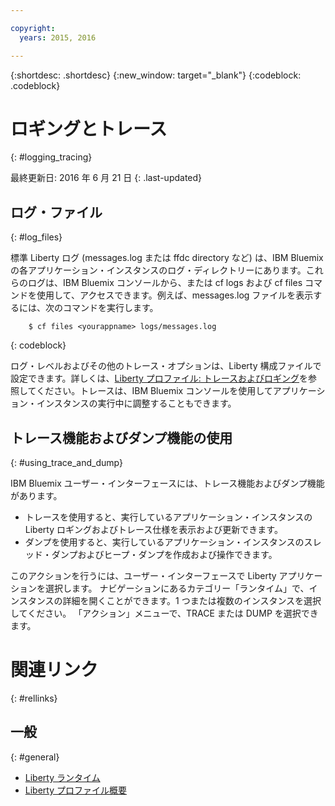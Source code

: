 ```yaml
---

copyright:
  years: 2015, 2016

---
```


{:shortdesc: .shortdesc}
{:new_window: target="_blank"}
{:codeblock: .codeblock}

# ロギングとトレース
{: #logging_tracing}

最終更新日: 2016 年 6 月 21 日
{: .last-updated}

## ログ・ファイル
{: #log_files}

標準 Liberty ログ (messages.log  または ffdc directory など) は、IBM Bluemix の各アプリケーション・インスタンスのログ・ディレクトリーにあります。これらのログは、IBM Bluemix コンソールから、または cf logs および cf files コマンドを使用して、アクセスできます。例えば、messages.log ファイルを表示するには、次のコマンドを実行します。

```
    $ cf files <yourappname> logs/messages.log
```
{: codeblock}

ログ・レベルおよびその他のトレース・オプションは、Liberty 構成ファイルで設定できます。詳しくは、[Liberty プロファイル: トレースおよびロギング](http://www.ibm.com/support/knowledgecenter/SSAW57_8.5.5/com.ibm.websphere.wlp.nd.multiplatform.doc/ae/rwlp_logging.html?cp=SSAW57_8.5.5%2F3-17-0-0)を参照してください。トレースは、IBM Bluemix コンソールを使用してアプリケーション・インスタンスの実行中に調整することもできます。

## トレース機能およびダンプ機能の使用
{: #using_trace_and_dump}

IBM Bluemix ユーザー・インターフェースには、トレース機能およびダンプ機能があります。
* トレースを使用すると、実行しているアプリケーション・インスタンスの Liberty ロギングおよびトレース仕様を表示および更新できます。
* ダンプを使用すると、実行しているアプリケーション・インスタンスのスレッド・ダンプおよびヒープ・ダンプを作成および操作できます。

このアクションを行うには、ユーザー・インターフェースで Liberty アプリケーションを選択します。
ナビゲーションにあるカテゴリー「ランタイム」で、インスタンスの詳細を開くことができます。1 つまたは複数のインスタンスを選択してください。
「アクション」メニューで、TRACE または DUMP を選択できます。

# 関連リンク
{: #rellinks}
## 一般
{: #general}
* [Liberty ランタイム](index.html)
* [Liberty プロファイル概要](http://www-01.ibm.com/support/knowledgecenter/SSAW57_8.5.5/com.ibm.websphere.wlp.nd.doc/ae/cwlp_about.html)
